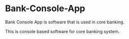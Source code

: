 # Bank-Console-App


Bank Console App is software that is used in core banking.

This is console based software for core banking system.

